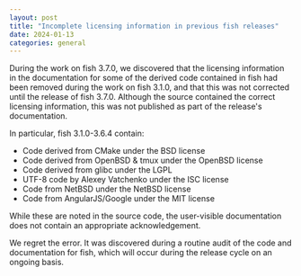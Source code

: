 ```yaml
---
layout: post
title: "Incomplete licensing information in previous fish releases"
date: 2024-01-13
categories: general
---
```


During the work on fish 3.7.0, we discovered that the licensing
information in the documentation for some of the derived code contained in
fish had been removed during the work on fish 3.1.0, and that this was not
corrected until the release of fish 3.7.0. Although the source contained
the correct licensing information, this was not published as part of the
release's documentation.

In particular, fish 3.1.0-3.6.4 contain:
* Code derived from CMake under the BSD license
* Code derived from OpenBSD & tmux under the OpenBSD license
* Code derived from glibc under the LGPL
* UTF-8 code by Alexey Vatchenko under the ISC license
* Code from NetBSD under the NetBSD license
* Code from AngularJS/Google under the MIT license

While these are noted in the source code, the user-visible documentation
does not contain an appropriate acknowledgement.

We regret the error. It was discovered during a routine audit of the code
and documentation for fish, which will occur during the release cycle on
an ongoing basis.
